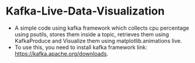 # Kafka-Live-Data-Visualization

- A simple code using kafka framework which collects cpu percentage using psutils, stores them inside a topic, retrieves them using KafkaProduce and Visualize them using matplotlib.animations live.
- To use this, you need to install kafka framework link: https://kafka.apache.org/downloads.
  
